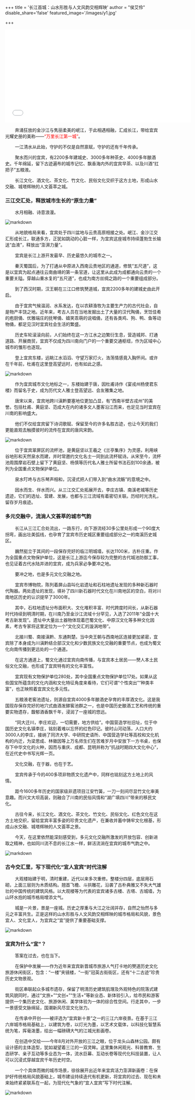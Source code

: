 +++
title = '长江首城：山水形胜与人文风韵交相辉映'
author = "侯艾伶"
disable_share='false'
featured_image='/images/y1.jpg'

+++

<iframe src="//player.bilibili.com/player.html?aid=439305753&bvid=BV1zL411X7J9&cid=1075013034&p=1" scrolling="no" border="0" frameborder="no" framespacing="0" allowfullscreen="true"width="600px" height="300px"> </iframe>

&nbsp;&nbsp;&nbsp;&nbsp;&nbsp;&nbsp;&nbsp;&nbsp;奔涌狂放的金沙江与隽丽柔美的岷江，于此相遇相融，汇成长江，带给宜宾光耀史册的美称——<font color="red">“万里长江第一城”</font>。

&nbsp;&nbsp;&nbsp;&nbsp;&nbsp;&nbsp;&nbsp;&nbsp;一江清水从此始，守护的不仅是自然禀赋，守护的还有千年传承。

&nbsp;&nbsp;&nbsp;&nbsp;&nbsp;&nbsp;&nbsp;&nbsp;聚水而兴的宜宾，有2200多年建城史、3000多年种茶史、4000多年酿酒史。千年绵延，留下古迹遍布的城市记忆、飘香海内外的宜宾早茶、以及川酒“扛把子”五粮液。

&nbsp;&nbsp;&nbsp;&nbsp;&nbsp;&nbsp;&nbsp;&nbsp;长江文化、酒文化、茶文化、竹文化、民俗文化交织于这方土地，形成山水交融、城塔辉映的人文荟萃之城。

### 三江交汇处，释放城市生长的“原生力量”

&nbsp;&nbsp;&nbsp;&nbsp;&nbsp;&nbsp;&nbsp;&nbsp;水月相融、诗意浪漫。

![markdown](/images/sjk.jpg)

&nbsp;&nbsp;&nbsp;&nbsp;&nbsp;&nbsp;&nbsp;&nbsp;从地貌格局来看，宜宾处于四川盆地与云贵高原相接之处。岷江、金沙江交汇形成长江，联通多方，正犹如跳动的心脏一样，为宜宾这座城市持续蓬勃生长输送“血液”，释放出“澎湃力量”。

&nbsp;&nbsp;&nbsp;&nbsp;&nbsp;&nbsp;&nbsp;&nbsp;宜宾是长江上游开发最早、历史最悠久的城市之一。

&nbsp;&nbsp;&nbsp;&nbsp;&nbsp;&nbsp;&nbsp;&nbsp;秦灭蜀国后，为了打通从中原进入西南云贵地区的通道，修筑“五尺道”，这是以宜宾为起点通往云南曲靖的第一条官道，让这里从此成为成都通向云贵的一个重要关隘。穿越山重水复的“五尺道”，也成为南方丝绸之路的一个重要组成部分。

&nbsp;&nbsp;&nbsp;&nbsp;&nbsp;&nbsp;&nbsp;&nbsp;到了西汉时期，汉王朝在三江口修筑僰道城，宜宾2200多年的建城史由此开启。

&nbsp;&nbsp;&nbsp;&nbsp;&nbsp;&nbsp;&nbsp;&nbsp;由于宜宾气候温润、水系发达，在以农耕渔牧为主要生产力的古代社会，自是物产丰饶之地。近年来，考古人员在当地发掘出土了大量的汉代陶俑，烹饪佳肴的庖厨俑、优雅端庄的抚琴俑、嬉笑乖萌的说唱俑，还有各类鸡、狗、鸭、鱼等动物俑，都足见汉时宜宾社会生活的繁盛。

&nbsp;&nbsp;&nbsp;&nbsp;&nbsp;&nbsp;&nbsp;&nbsp;历史车轮滚滚向前，人们始终在这一方江水之边繁衍生息，营造城邦、打通道路、开展商贸，宜宾不仅成为四川南向门户的一个重要交通枢纽，作为区域中心城市的雏形也逐现。

&nbsp;&nbsp;&nbsp;&nbsp;&nbsp;&nbsp;&nbsp;&nbsp;登上宜宾东楼，远眺江水滔滔、守望万家灯火，浩荡情感竟入胸怀间。或许在千年前，杜甫在这里登高望远时，也有如此之感。

![markdown](/images/b3.jpg)

&nbsp;&nbsp;&nbsp;&nbsp;&nbsp;&nbsp;&nbsp;&nbsp;作为宜宾城市文化地标之一，东楼始建于唐，因杜甫诗作《宴戎州杨使君东楼》而留名于史，成为历代文人雅士登高望远、会友雅集之地。

&nbsp;&nbsp;&nbsp;&nbsp;&nbsp;&nbsp;&nbsp;&nbsp;唐宋以来，宜宾地跨川滇黔要塞地位更加凸显，有“西南半壁古戎州”的美誉。包括杜甫、黄庭坚、范成大在内的诸多文人墨客沿江而来，也足见当时宜宾在川南的影响盛大。

&nbsp;&nbsp;&nbsp;&nbsp;&nbsp;&nbsp;&nbsp;&nbsp;他们不仅给宜宾留下诗词歌赋、保留至今的许多名胜古迹，也让今天的我们更能直观去触摸彼时的流传在宜宾的唐风宋韵。

![markdown](/images/lbc.jpg)

&nbsp;&nbsp;&nbsp;&nbsp;&nbsp;&nbsp;&nbsp;&nbsp;位于宜宾翠屏区的流杯池，是黄庭坚以王羲之《兰亭集序》为灵感，利用峡谷地形和天然泉水而建，并时常邀约文化名士一同到此流杯赋诗。从宋至今，流杯池周围摩岩石壁上留下了黄庭坚、杨慎等历代名人雅士所留书法石刻100余通，被列为全国重点文物保护单位。

&nbsp;&nbsp;&nbsp;&nbsp;&nbsp;&nbsp;&nbsp;&nbsp;泉水叮咚与古乐琴声相和，沉浸式把人们带入到“曲水流觞”的意境之中。

&nbsp;&nbsp;&nbsp;&nbsp;&nbsp;&nbsp;&nbsp;&nbsp;因水而生、伴水而兴。从三江交汇处拓展开去，李庄古镇、南溪老城等历史遗迹，它们的选址、营建、发展，也都与三江流域有着密切关联。历经时光洗礼，留存岁月痕迹。

### 多元交融中，流淌人文荟萃的城市气韵

&nbsp;&nbsp;&nbsp;&nbsp;&nbsp;&nbsp;&nbsp;&nbsp;长江从三江汇合处流出，一路东行，向下游流经30多公里处形成一个90度大拐弯，画出壮美弧线，也孕育了宜宾市历史城区重要组成部分之一的南溪历史城区。

&nbsp;&nbsp;&nbsp;&nbsp;&nbsp;&nbsp;&nbsp;&nbsp;巍然挺立于其间的一段保存完好的临江明城墙，长达1100米，古朴庄重。作为全国重点文物保护单位，这是长江上游迄今保存较为完整的古代城池防御工事，也见证着古代水陆并进的宜宾，成为兵家必争要冲之地。

&nbsp;&nbsp;&nbsp;&nbsp;&nbsp;&nbsp;&nbsp;&nbsp;要冲之地，也是多元文化交融之地。

&nbsp;&nbsp;&nbsp;&nbsp;&nbsp;&nbsp;&nbsp;&nbsp;宜宾市博物院，陈列着屏山县叫化岩遗址和石柱地遗址发现的多种新石器时代陶器。两处遗址的发现，填补了四川新石器时代文化在川南地区的空白，将对川南地区历史的认识提早了3000年。

&nbsp;&nbsp;&nbsp;&nbsp;&nbsp;&nbsp;&nbsp;&nbsp;其中，石柱地遗址分布面积大、文化堆积丰富、时代跨度时间长，从新石器时代持续到明清时期，在川南乃至金沙江流域十分罕见，入选了2011年“全国十大考古新发现”。遗址中大量出土器物体现着巴蜀文化、中原汉文化等多种文化因素，考古专家将这里定位为一个“文化交汇的漩涡地带”。

&nbsp;&nbsp;&nbsp;&nbsp;&nbsp;&nbsp;&nbsp;&nbsp;北接川蜀、南接滇黔、东通荆楚。当中央王朝与西南地区连接更加紧密，宜宾除了本身成为川滇黔结合部汉文化和少数民族文化交融的重要节点，也成为蜀文化向南传播到更远处的一个通道。

&nbsp;&nbsp;&nbsp;&nbsp;&nbsp;&nbsp;&nbsp;&nbsp;在这方通道上，蜀文化通过宜宾向南传播，与宜宾本土居民——僰人本土民俗文化交融，也形成了宜宾特有的文化丰富性。

&nbsp;&nbsp;&nbsp;&nbsp;&nbsp;&nbsp;&nbsp;&nbsp;宜宾现有文物保护单位280处，其中全国重点文物保护单位17处。如果从这些国宝所蕴含的文化内涵和文化特征角度来看待，它们可谓“个性突出”“种类丰富”，也正映照着宜宾文化多元性。

&nbsp;&nbsp;&nbsp;&nbsp;&nbsp;&nbsp;&nbsp;&nbsp;五粮液老窖池遗址，则源自宜宾4000多年酿酒史孕育的丰厚酒文化。这是我国现存保存完好的地穴式曲酒发酵窖池群之一，也是中国历史酿酒工艺和传统的重要实物遗存，馥郁酒香飘千年，浸润了一座城的悠远。

&nbsp;&nbsp;&nbsp;&nbsp;&nbsp;&nbsp;&nbsp;&nbsp;“同大迁川，李庄欢迎，一切需要，地方供给”。中国营造学社旧址，位于中国历史文化名镇李庄，铭刻着难以忘怀的红色印记。彼时山河动荡，人口大约3000人的李庄，接纳了同济大学、中研院史语所、中国营造学社等高校和文化机构的内迁，为梁思成、林徽因等上万名师生们在苦难岁月中安放下一方书桌，也保存下中华文化的火种，因而与重庆、成都、昆明并称为“抗战时期四大文化中心”，在近代史中书写光辉一页。

&nbsp;&nbsp;&nbsp;&nbsp;&nbsp;&nbsp;&nbsp;&nbsp;文化交融，在于器，也在于艺。

&nbsp;&nbsp;&nbsp;&nbsp;&nbsp;&nbsp;&nbsp;&nbsp;宜宾传承于今的400多项非物质文化遗产中，同样也铭刻这方土地上的风情。

&nbsp;&nbsp;&nbsp;&nbsp;&nbsp;&nbsp;&nbsp;&nbsp;距今1600多年历史的国家级非遗项目江安竹簧，一刀一刻间尽显竹文化审美意趣。而兴文大坝高装，则融合了川南的民俗风情和“湖广填四川”带来的移民文化。

&nbsp;&nbsp;&nbsp;&nbsp;&nbsp;&nbsp;&nbsp;&nbsp;古往今来，长江文化、酒文化、茶文化、竹文化、民俗文化、红色文化在这方土地交织，留给宜宾丰富多姿的珍贵文化遗产，在兼收并蓄中铸牢文化根基，形成山水交融、城塔辉映的人文荟萃之景。

&nbsp;&nbsp;&nbsp;&nbsp;&nbsp;&nbsp;&nbsp;&nbsp;今天，在这里依然能深刻感受到，多元文化交融所激发的开放包容、创新进取之精神，也如同川流不息的长江水一样，鲜活流淌在宜宾的城市气韵之中。

![markdown](/images/wly.jpg)

### 古今交汇里，写下现代化“宜人宜宾”时代注解

&nbsp;&nbsp;&nbsp;&nbsp;&nbsp;&nbsp;&nbsp;&nbsp;大观楼始建于明，清时重建，近代以来多次重修。整楼分四层，底层用石砌，上面三层则为木质结构。翘首飞檐、斗拱雕花，沿袭了古朴典雅又不失大气雄壮的中国传统的建筑风格。以大观楼等为代表的宜宾诸多古楼、古塔、古城墙，为山环水抱的城市格局增添文气。

&nbsp;&nbsp;&nbsp;&nbsp;&nbsp;&nbsp;&nbsp;&nbsp;城是一片景，景是一座城。历史之厚重与大江之壮阔并存，自然之怡然与多元之丰富共生。正是这样的山水形胜与人文风韵交相辉映的城市格局和风貌，景色宜人、文化宜人，为宜宾之“宜”提供了重要基础支撑。

![markdown](/images/e2.jpg)

### 宜宾为什么“宜”？

&nbsp;&nbsp;&nbsp;&nbsp;&nbsp;&nbsp;&nbsp;&nbsp;答案在过去，也在当下。

&nbsp;&nbsp;&nbsp;&nbsp;&nbsp;&nbsp;&nbsp;&nbsp;在保护中发展——作为近年来宜宾新晋城市旅游人气打卡地的僰道历史文化旅游休闲街区，包含：“一楼”夹镜楼，“一街”冠英古街街区，还有“十二古迹”珍贵历史文物景观。

&nbsp;&nbsp;&nbsp;&nbsp;&nbsp;&nbsp;&nbsp;&nbsp;街区串联起众多城市遗存，保留了明清历史建筑肌理及外观特色的院落式建筑风貌同时，通过“文旅+”“文创+”“生活+”等新业态、新体验引入，给市民和游客提供一个集历史文化、旅游休闲、美学体验为一体的综合性空间。行走其中，一步一景感受文脉绵延，国潮新风尽显文化张力。

&nbsp;&nbsp;&nbsp;&nbsp;&nbsp;&nbsp;&nbsp;&nbsp;在传承中开创——被评选为“宜宾新十景”之一的三江六岸夜景。在基于三江六岸城市格局基础上，以建筑为卷，以灯光为墨，以艺术文载体，以科技化智慧系统为笔，挥毫泼墨，绘出一幅磅礴大气的江城光影画卷。

&nbsp;&nbsp;&nbsp;&nbsp;&nbsp;&nbsp;&nbsp;&nbsp;在创造中交绘——今年8月对外开放的三江之眼，位于龙头山森林公园。颇有设计感的主体造型，犹如凝望着三江的一双灵眸。这里集休闲观光、科普教育、生态研学、亲子互动等多业态为一体，流水巨幕、互动长卷等现代化科技装置，让人可以沉浸式穿越宜宾千年历史时空。

&nbsp;&nbsp;&nbsp;&nbsp;&nbsp;&nbsp;&nbsp;&nbsp;一个个具体而微的城市场景，徐徐展开出近年来宜宾活力澎湃新画卷：在保护好传统格局风貌基础上，城市建设持续迭代有机更新，将宜宾的过去、现在和未来始终紧紧联系在一起，为现代化气象的“宜人宜宾”写下时代注解。

![markdown](/images/sb.jpeg)



